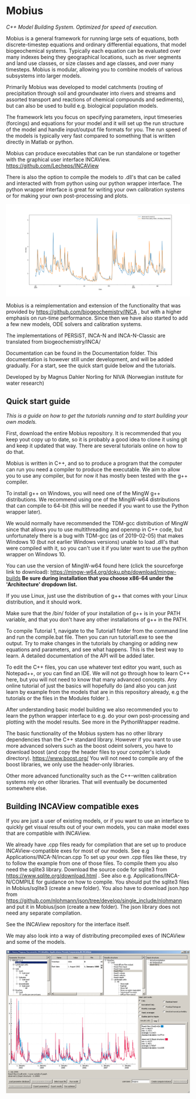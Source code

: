 # Mobius
*C++ Model Building System. Optimized for speed of execution.*

Mobius is a general framework for running large sets of equations, both discrete-timestep equations and ordinary differential equations, that model biogeochemical systems. Typically each equation can be evaluated over many indexes being they geographical locations, such as river segments and land use classes, or size classes and age classes, and over many timesteps. Mobius is modular, allowing you to combine models of various subsystems into larger models.

Primarily Mobius was developed to model catchments (routing of precipitation through soil and groundwater into rivers and streams and assorted transport and reactions of chemical compounds and sediments), but can also be used to build e.g. biological population models.

The framework lets you focus on specifying parameters, input timeseries (forcings) and equations for your model and it will set up the run structure of the model and handle input/output file formats for you. The run speed of the models is typically very fast compared to something that is written directly in Matlab or python.

Mobius can produce executables that can be run standalone or together with the graphical user interface INCAView. https://github.com/Lecheps/INCAView

There is also the option to compile the models to .dll's that can be called and interacted with from python using our python wrapper interface. The python wrapper interface is great for writing your own calibration systems or for making your own post-processing and plots.

![Alt text](Documentation/img/optimizer_MAP.png?raw=true "Example of a plot made using the framework and the python wrapper.")

Mobius is a reimplementation and extension of the functionality that was provided by https://github.com/biogeochemistry/INCA , but with a higher emphasis on run-time performance. Since then we have also started to add a few new models, ODE solvers and calibration systems.

The implementations of PERSiST, INCA-N and INCA-N-Classic are translated from biogeochemistry/INCA/

Documentation can be found in the Documentation folder. This documentation is however still under development, and will be added gradually. For a start, see the quick start guide below and the tutorials.


Developed by by Magnus Dahler Norling
for NIVA (Norwegian institute for water research)



## Quick start guide
*This is a guide on how to get the tutorials running and to start building your own models.*

First, download the entire Mobius repository. It is recommended that you keep yout copy up to date, so it is probably a good idea to clone it using git and keep it updated that way. There are several tutorials online on how to do that.

Mobius is written in C++, and so to produce a program that the computer can run you need a compiler to produce the executable. We aim to allow you to use any compiler, but for now it has mostly been tested with the g++ compiler.

To install g++ on Windows, you will need one of the MingW g++ distributions. We recommend using one of the MingW-w64 distributions that can compile to 64-bit (this will be needed if you want to use the Python wrapper later).

We would normally have recommended the TDM-gcc distribution of MingW since that allows you to use multithreading and openmp in C++ code, but unfortunately there is a bug with TDM-gcc (as of 2019-02-05) that makes Windows 10 (but not earlier Windows versions) unable to load .dll's that were compiled with it, so you can't use it if you later want to use the python wrapper on Windows 10.

You can use the version of MingW-w64 found here (click the sourceforge link to download):
https://mingw-w64.org/doku.php/download/mingw-builds
**Be sure during installation that you choose x86-64 under the 'Architecture' dropdown list.**

If you use Linux, just use the distribution of g++ that comes with your Linux distribution, and it should work.

Make sure that the /bin/ folder of your installation of g++ is in your PATH variable, and that you don't have any other installations of g++ in the PATH.

To compile Tutorial 1, navigate to the Tutorial1 folder from the command line and run the compile.bat file. Then you can run tutorial1.exe to see the output. Try to make changes in the tutorials by changing or adding new equations and parameters, and see what happens. This is the best way to learn. A detailed documentation of the API will be added later.

To edit the C++ files, you can use whatever text editor you want, such as Notepad++, or you can find an IDE. We will not go through how to learn C++ here, but you will not need to know that many advanced concepts. Any online tutorial of just the basics will hopefully do (and also you can just learn by example from the models that are in this repository already, e.g the tutorials or the files in the Modules folder ).

After understanding basic model building we also recommended you to learn the python wrapper interface to e.g. do your own post-processing and plotting with the model results. See more in the PythonWrapper readme.




The basic functionality of the Mobius system has no other library dependencies than the C++ standard library. However if you want to use more advanced solvers such as the boost odeint solvers, you have to download boost (and copy the header files to your compiler's iclude directory).
https://www.boost.org/
You will not need to compile any of the boost libraries, we only use the header-only libraries.

Other more advanced functionality such as the C++-written calibration systems rely on other libraries. That will eventually be documented somewhere else.

## Building INCAView compatible exes

If you are just a user of existing models, or if you want to use an interface to quickly get visual results out of your own models, you can make model exes that are compatible with INCAView.

We already have .cpp files ready for compilation that are set up to produce INCAView-compatible exes for most of our models. See e.g Applications/INCA-N/incan.cpp
To set up your own .cpp files like these, try to follow the example from one of those files. To compile them you also need the sqlite3 library. Download the source code for sqlite3 from https://www.sqlite.org/download.html . See also e.g. Applications/INCA-N/COMPILE for guidance on how to compile. You should put the sqlite3 files in Mobius/sqlite3 (create a new folder). You also have to download json.hpp from https://github.com/nlohmann/json/tree/develop/single_include/nlohmann and put it in Mobius/json (create a new folder). The json library does not need any separate compilation.

See the INCAView repository for the interface itself.

We may also look into a way of distributing precompiled exes of INCAView and some of the models.

![Alt text](Documentation/img/incaviewpersist.png?raw=true "Example of running the PERSiST model in INCAView.")



